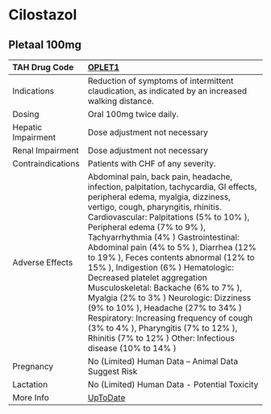 # Cilostazol

## Pletaal 100mg

| TAH Drug Code      | [OPLET1](https://www.tahsda.org.tw/drugs/hissearch.php?drug_code=OPLET1)                                                                                                                                                                                                                                                                                                                                                                                                                                                                                                                                                                                                                                           |
|:-------------------|:-------------------------------------------------------------------------------------------------------------------------------------------------------------------------------------------------------------------------------------------------------------------------------------------------------------------------------------------------------------------------------------------------------------------------------------------------------------------------------------------------------------------------------------------------------------------------------------------------------------------------------------------------------------------------------------------------------------------|
| Indications        | Reduction of symptoms of intermittent claudication, as indicated by an increased walking distance.                                                                                                                                                                                                                                                                                                                                                                                                                                                                                                                                                                                                                 |
| Dosing             | Oral 100mg twice daily.                                                                                                                                                                                                                                                                                                                                                                                                                                                                                                                                                                                                                                                                                            |
| Hepatic Impairment | Dose adjustment not necessary                                                                                                                                                                                                                                                                                                                                                                                                                                                                                                                                                                                                                                                                                      |
| Renal Impairment   | Dose adjustment not necessary                                                                                                                                                                                                                                                                                                                                                                                                                                                                                                                                                                                                                                                                                      |
| Contraindications  | Patients with CHF of any severity.                                                                                                                                                                                                                                                                                                                                                                                                                                                                                                                                                                                                                                                                                 |
| Adverse Effects    | Abdominal pain, back pain, headache, infection, palpitation, tachycardia, GI effects, peripheral edema, myalgia, dizziness, vertigo, cough, pharyngitis, rhinitis. Cardiovascular: Palpitations (5% to 10% ), Peripheral edema (7% to 9% ), Tachyarrhythmia (4% ) Gastrointestinal: Abdominal pain (4% to 5% ), Diarrhea (12% to 19% ), Feces contents abnormal (12% to 15% ), Indigestion (6% ) Hematologic: Decreased platelet aggregation Musculoskeletal: Backache (6% to 7% ), Myalgia (2% to 3% ) Neurologic: Dizziness (9% to 10% ), Headache (27% to 34% ) Respiratory: Increasing frequency of cough (3% to 4% ), Pharyngitis (7% to 12% ), Rhinitis (7% to 12% ) Other: Infectious disease (10% to 14% ) |
| Pregnancy          | No (Limited) Human Data – Animal Data Suggest Risk                                                                                                                                                                                                                                                                                                                                                                                                                                                                                                                                                                                                                                                                 |
| Lactation          | No (Limited) Human Data - Potential Toxicity                                                                                                                                                                                                                                                                                                                                                                                                                                                                                                                                                                                                                                                                       |
| More Info          | [UpToDate](https://www.uptodate.com/contents/cilostazol-drug-information)                                                                                                                                                                                                                                                                                                                                                                                                                                                                                                                                                                                                                                          |

